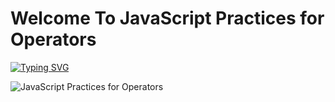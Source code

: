 # Welcome To JavaScript Practices for Operators

<a href="https://www.linkedin.com/in/ajay-dhangar" align="center"><img src="https://readme-typing-svg.demolab.com?font=Fira+Code&pause=1000&color=DEF72C&random=false&center=true&width=1000&lines=Hi%2C+there.+If+you+like+JavaScript+Practices+Website,+give+it+a+Star" alt="Typing SVG" /></a>


![JavaScript Practices for Operators](https://github.com/Ajay-Dhangar/javascript-practices-for-operators/assets/99037494/155e1b44-bd39-47b6-b2d3-91b3c10a1583)

